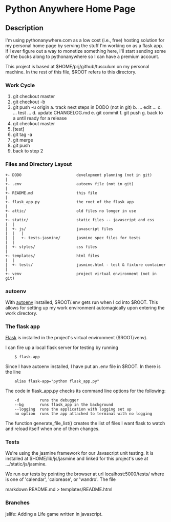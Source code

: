 # Python Anywhere Home Page

## Description

I'm using pythonanywhere.com as a low cost (i.e., free) hosting solution
for my personal home page by serving the stuff I'm working on as a flask
app. If I ever figure out a way to monetize something here, I'll start
sending some of the bucks along to pythonanywhere so I can have a premium
account.

This project is based at $HOME/prj/github/tusculum on my personal machine.
In the rest of this file, $ROOT refers to this directory.

### Work Cycle

  1. git checkout master
  2. git checkout -b <branch-name>
  3. git push -u origin <branch-name>
      a. track next steps in DODO (not in git)
      b. ... edit ...
      c. ... test ...
      d. update CHANGELOG.md
      e. git commit
      f. git push
      g. back to a until ready for a release
  4. git checkout master
  5. [test]
  6. git tag -a <next-release>
  7. git merge <branch-name>
  8. git push
  9. back to step 2


### Files and Directory Layout

    +- DODO                        development planning (not in git)
    |
    +- .env                        autoenv file (not in git)
    |
    +- README.md                   this file
    |
    +- flask_app.py                the root of the flask app
    |
    +- attic/                      old files no longer in use
    |
    +- static/                     static files -- javascript and css
    |  |
    |  +- js/                      javascript files
    |  |   |
    |  |   +- tests-jasmine/       jasmine spec files for tests
    |  |
    |  +- styles/                  css files
    |
    +- templates/                  html files
    |  |
    |  +- tests/                   jasmine.html - test & fixture container
    |
    +- venv                        project virtual environment (not in git)


### autoenv

With [autoenv](https://github.com/kennethreitz/autoenv) installed,
$ROOT/.env gets run when I cd into $ROOT. This allows for setting up my
work environment automagically upon entering the work directory.

### The flask app

[Flask](https://github.com/pallets/flask/) is installed in the project's
virtual environment ($ROOT/venv).

I can fire up a local flask server for testing by running

        $ flask-app

Since I have autoenv installed, I have put an .env file in $ROOT. In there
is the line

        alias flask-app="python flask_app.py"

The code in flask_app.py checks its command line options for the following:

        -d         runs the debugger
        --bg       runs flask_app in the background
        --logging  runs the application with logging set up
        no option  runs the app attached to terminal with no logging

The function generate\_file\_list() creates the list of files I want flask to
watch and reload itself when one of them changes.

### Tests

We're using the jasmine framework for our Javascript unit testing. It is
installed at $HOME/lib/js/jasmine and linked for this project's use at
.../static/js/jasmine.

We run our tests by pointing the browser at url
localhost:5000/tests/<filename> where <filename> is one of 'calendar',
'calorease', or 'wandro'. The file


markdown README.md > templates/README.html


### Branches

jslife: Adding a Life game written in javascript.
